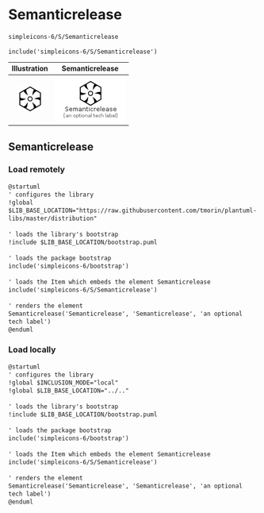 # Semanticrelease


```text
simpleicons-6/S/Semanticrelease
```

```text
include('simpleicons-6/S/Semanticrelease')
```



| Illustration | Semanticrelease |
| :---: | :---: |
| ![illustration for Illustration](../../simpleicons-6/S/Semanticrelease.png) | ![illustration for Semanticrelease](../../simpleicons-6/S/Semanticrelease.Local.png) |




## Semanticrelease

### Load remotely
```plantuml
@startuml
' configures the library
!global $LIB_BASE_LOCATION="https://raw.githubusercontent.com/tmorin/plantuml-libs/master/distribution"

' loads the library's bootstrap
!include $LIB_BASE_LOCATION/bootstrap.puml

' loads the package bootstrap
include('simpleicons-6/bootstrap')

' loads the Item which embeds the element Semanticrelease
include('simpleicons-6/S/Semanticrelease')

' renders the element
Semanticrelease('Semanticrelease', 'Semanticrelease', 'an optional tech label')
@enduml
```

### Load locally
```plantuml
@startuml
' configures the library
!global $INCLUSION_MODE="local"
!global $LIB_BASE_LOCATION="../.."

' loads the library's bootstrap
!include $LIB_BASE_LOCATION/bootstrap.puml

' loads the package bootstrap
include('simpleicons-6/bootstrap')

' loads the Item which embeds the element Semanticrelease
include('simpleicons-6/S/Semanticrelease')

' renders the element
Semanticrelease('Semanticrelease', 'Semanticrelease', 'an optional tech label')
@enduml
```

